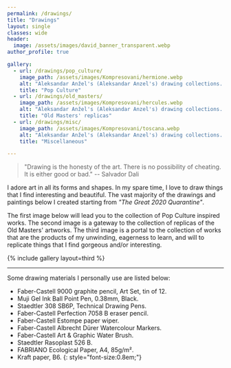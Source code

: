 ```yaml
---
permalink: /drawings/
title: "Drawings"
layout: single
classes: wide
header:
  image: /assets/images/david_banner_transparent.webp
author_profile: true

gallery:
  - url: /drawings/pop_culture/
    image_path: /assets/images/Kompresovani/hermione.webp
    alt: "Aleksandar Anžel's (Aleksandar Anzel's) drawing collections. Pop Culture"
    title: "Pop Culture"
  - url: /drawings/old_masters/
    image_path: /assets/images/Kompresovani/hercules.webp
    alt: "Aleksandar Anžel's (Aleksandar Anzel's) drawing collections. Old Masters' replicas"
    title: "Old Masters' replicas"
  - url: /drawings/misc/
    image_path: /assets/images/Kompresovani/toscana.webp
    alt: "Aleksandar Anžel's (Aleksandar Anzel's) drawing collections. Miscellaneous"
    title: "Miscellaneous"

---
```


> "Drawing is the honesty of the art. There is no possibility of cheating. It is either good or bad." -- Salvador Dali


I adore art in all its forms and shapes. In my spare time, I love to draw things that I find interesting and beautiful. The vast majority of the drawings and paintings below I created starting from _"The Great 2020 Quarantine"_.


The first image below will lead you to the collection of Pop Culture inspired works. The second image is a gateway to the collection of replicas of the Old Masters' artworks. The third image is a portal to the collection of works that are the products of my unwinding, eagerness to learn, and will to replicate things that I find gorgeous and/or interesting.


{% include gallery layout=third %}

---

Some drawing materials I personally use are listed below:

* Faber-Castell 9000 graphite pencil, Art Set, tin of 12.
* Muji Gel Ink Ball Point Pen, 0.38mm, Black.
* Staedtler 308 SB6P, Technical Drawing Pens.
* Faber-Castell Perfection 7058 B eraser pencil.
* Faber-Castell Estompe paper wiper.
* Faber-Castell Albrecht Dürer Watercolour Markers.
* Faber-Castell Art & Graphic Water Brush.
* Staedtler Rasoplast 526 B.
* FABRIANO Ecological Paper, A4, 85g/m².
* Kraft paper, B6.
{: style="font-size:0.8em;"}
